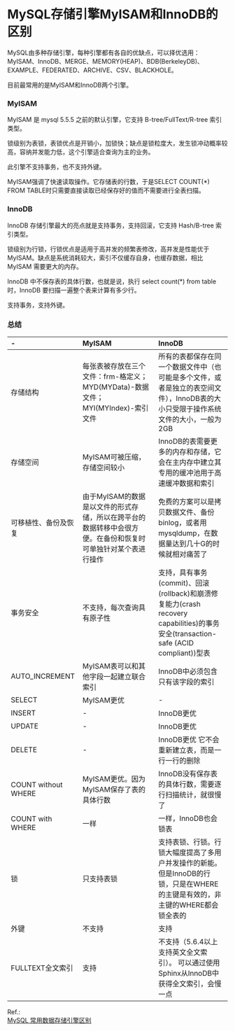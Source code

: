 # MySQL存储引擎MyISAM和InnoDB的区别

MySQL由多种存储引擎，每种引擎都有各自的优缺点，可以择优选用：  
MyISAM、InnoDB、MERGE、MEMORY(HEAP)、BDB(BerkeleyDB)、EXAMPLE、FEDERATED、ARCHIVE、CSV、BLACKHOLE。

目前最常用的是MyISAM和InnoDB两个引擎。

### MyISAM

MyISAM 是 mysql 5.5.5 之前的默认引擎，它支持 B-tree/FullText/R-tree 索引类型。

锁级别为表锁，表锁优点是开销小，加锁快；缺点是锁粒度大，发生锁冲动概率较高，容纳并发能力低，这个引擎适合查询为主的业务。

此引擎不支持事务，也不支持外键。

MyISAM强调了快速读取操作。它存储表的行数，于是SELECT COUNT(*) FROM TABLE时只需要直接读取已经保存好的值而不需要进行全表扫描。

### InnoDB

InnoDB 存储引擎最大的亮点就是支持事务，支持回滚，它支持 Hash/B-tree 索引类型。

锁级别为行锁，行锁优点是适用于高并发的频繁表修改，高并发是性能优于 MyISAM。缺点是系统消耗较大，索引不仅缓存自身，也缓存数据，相比 MyISAM 需要更大的内存。

InnoDB 中不保存表的具体行数，也就是说，执行 select count(*) from table时，InnoDB 要扫描一遍整个表来计算有多少行。

支持事务，支持外键。

### 总结

-|MyISAM|InnoDB
:--|:--|:--
存储结构|每张表被存放在三个文件：frm-格定义；MYD(MYData)-数据文件；MYI(MYIndex)-索引文件|所有的表都保存在同一个数据文件中（也可能是多个文件，或者是独立的表空间文件），InnoDB表的大小只受限于操作系统文件的大小，一般为2GB
存储空间|MyISAM可被压缩，存储空间较小|InnoDB的表需要更多的内存和存储，它会在主内存中建立其专用的缓冲池用于高速缓冲数据和索引
可移植性、备份及恢复|由于MyISAM的数据是以文件的形式存储，所以在跨平台的数据转移中会很方便。在备份和恢复时可单独针对某个表进行操作|免费的方案可以是拷贝数据文件、备份 binlog，或者用 mysqldump，在数据量达到几十G的时候就相对痛苦了
事务安全|不支持，每次查询具有原子性|支持，具有事务(commit)、回滚(rollback)和崩溃修复能力(crash recovery capabilities)的事务安全(transaction-safe (ACID compliant))型表
AUTO_INCREMENT|MyISAM表可以和其他字段一起建立联合索引|InnoDB中必须包含只有该字段的索引
SELECT|MyISAM更优|-
INSERT|-|InnoDB更优
UPDATE|-|InnoDB更优
DELETE|-|InnoDB更优 它不会重新建立表，而是一行一行的删除
COUNT without WHERE|MyISAM更优。因为MyISAM保存了表的具体行数|InnoDB没有保存表的具体行数，需要逐行扫描统计，就很慢了
COUNT with WHERE|一样|一样，InnoDB也会锁表
锁|只支持表锁|支持表锁、行锁。行锁大幅度提高了多用户并发操作的新能。但是InnoDB的行锁，只是在WHERE的主键是有效的，非主键的WHERE都会锁全表的
外键|不支持|支持
FULLTEXT全文索引|支持|不支持（5.6.4以上支持英文全文索引）。 可以通过使用Sphinx从InnoDB中获得全文索引，会慢一点


Ref.:  
[MySQL 常用数据存储引擎区别](https://laravel-china.org/articles/4198/mysql-common-data-storage-engine)  

